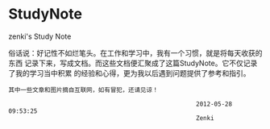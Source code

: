 StudyNote
=========

zenki's Study Note

俗话说：好记性不如烂笔头。在工作和学习中，我有一个习惯，就是将每天收获的东西
记录下来，写成文档。而这些文档便汇聚成了这篇StudyNote。它不仅记录了我的学习当中积累
的经验和心得，更为我以后遇到问题提供了参考和指引。
    
    其中一些文章和图片摘自互联网，如有冒犯，还请见谅！
    
                                                        2012-05-28 09:53:25
                                                        Zenki

